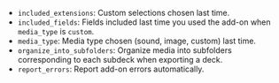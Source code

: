 -   `included_extensions`: Custom selections chosen last time.
-   `included_fields`: Fields included last time you used the add-on when `media_type` is `custom`.
-   `media_type`: Media type chosen (sound, image, custom) last time.
-   `organize_into_subfolders`: Organize media into subfolders corresponding to each subdeck when exporting a deck.
-   `report_errors`: Report add-on errors automatically.
